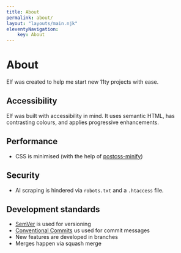 ```yaml
---
title: About
permalink: about/
layout: "layouts/main.njk"
eleventyNavigation:
    key: About
---
```


# About

Elf was created to help me start new 11ty projects with ease.

## Accessibility

Elf was built with accessibility in mind. It uses semantic HTML, has contrasting colours, and applies progressive enhancements.

## Performance

- CSS is minimised (with the help of [postcss-minify](https://www.npmjs.com/package/postcss-minify))

## Security

- AI scraping is hindered via `robots.txt` and a `.htaccess` file.

## Development standards

- [SemVer](https://semver.org) is used for versioning
- [Conventional Commits](https://www.conventionalcommits.org) us used for commit messages
- New features are developed in branches
- Merges happen via squash merge
